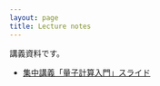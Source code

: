 ```yaml
---
layout: page
title: Lecture notes
---
```


講義資料です。

- [集中講義「量子計算入門」スライド](/assets/files/introduction-to-qc.pdf)
